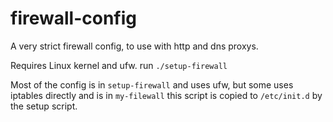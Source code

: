firewall-config
===============

A very strict firewall config, to use with http and dns proxys.

Requires Linux kernel and ufw.
run `./setup-firewall`

Most of the config is in `setup-firewall` and uses ufw, but some uses iptables directly and is in `my-filewall` this script is copied to `/etc/init.d` by the setup script.
